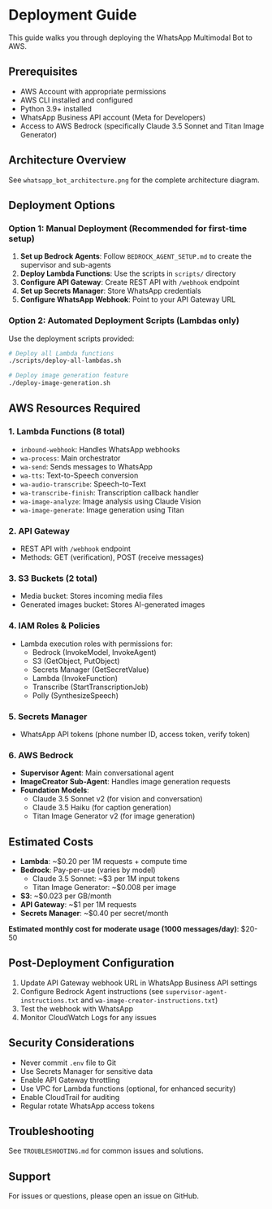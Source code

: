 # Deployment Guide

This guide walks you through deploying the WhatsApp Multimodal Bot to AWS.

## Prerequisites

- AWS Account with appropriate permissions
- AWS CLI installed and configured
- Python 3.9+ installed
- WhatsApp Business API account (Meta for Developers)
- Access to AWS Bedrock (specifically Claude 3.5 Sonnet and Titan Image Generator)

## Architecture Overview

See `whatsapp_bot_architecture.png` for the complete architecture diagram.

## Deployment Options

### Option 1: Manual Deployment (Recommended for first-time setup)

1. **Set up Bedrock Agents**: Follow `BEDROCK_AGENT_SETUP.md` to create the supervisor and sub-agents
2. **Deploy Lambda Functions**: Use the scripts in `scripts/` directory
3. **Configure API Gateway**: Create REST API with `/webhook` endpoint
4. **Set up Secrets Manager**: Store WhatsApp credentials
5. **Configure WhatsApp Webhook**: Point to your API Gateway URL

### Option 2: Automated Deployment Scripts (Lambdas only)

Use the deployment scripts provided:

```bash
# Deploy all Lambda functions
./scripts/deploy-all-lambdas.sh

# Deploy image generation feature
./deploy-image-generation.sh
```

## AWS Resources Required

### 1. Lambda Functions (8 total)
- `inbound-webhook`: Handles WhatsApp webhooks
- `wa-process`: Main orchestrator
- `wa-send`: Sends messages to WhatsApp
- `wa-tts`: Text-to-Speech conversion
- `wa-audio-transcribe`: Speech-to-Text
- `wa-transcribe-finish`: Transcription callback handler
- `wa-image-analyze`: Image analysis using Claude Vision
- `wa-image-generate`: Image generation using Titan

### 2. API Gateway
- REST API with `/webhook` endpoint
- Methods: GET (verification), POST (receive messages)

### 3. S3 Buckets (2 total)
- Media bucket: Stores incoming media files
- Generated images bucket: Stores AI-generated images

### 4. IAM Roles & Policies
- Lambda execution roles with permissions for:
  - Bedrock (InvokeModel, InvokeAgent)
  - S3 (GetObject, PutObject)
  - Secrets Manager (GetSecretValue)
  - Lambda (InvokeFunction)
  - Transcribe (StartTranscriptionJob)
  - Polly (SynthesizeSpeech)

### 5. Secrets Manager
- WhatsApp API tokens (phone number ID, access token, verify token)

### 6. AWS Bedrock
- **Supervisor Agent**: Main conversational agent
- **ImageCreator Sub-Agent**: Handles image generation requests
- **Foundation Models**:
  - Claude 3.5 Sonnet v2 (for vision and conversation)
  - Claude 3.5 Haiku (for caption generation)
  - Titan Image Generator v2 (for image generation)

## Estimated Costs

- **Lambda**: ~$0.20 per 1M requests + compute time
- **Bedrock**: Pay-per-use (varies by model)
  - Claude 3.5 Sonnet: ~$3 per 1M input tokens
  - Titan Image Generator: ~$0.008 per image
- **S3**: ~$0.023 per GB/month
- **API Gateway**: ~$1 per 1M requests
- **Secrets Manager**: ~$0.40 per secret/month

**Estimated monthly cost for moderate usage (1000 messages/day)**: $20-50

## Post-Deployment Configuration

1. Update API Gateway webhook URL in WhatsApp Business API settings
2. Configure Bedrock Agent instructions (see `supervisor-agent-instructions.txt` and `wa-image-creator-instructions.txt`)
3. Test the webhook with WhatsApp
4. Monitor CloudWatch Logs for any issues

## Security Considerations

- Never commit `.env` file to Git
- Use Secrets Manager for sensitive data
- Enable API Gateway throttling
- Use VPC for Lambda functions (optional, for enhanced security)
- Enable CloudTrail for auditing
- Regular rotate WhatsApp access tokens

## Troubleshooting

See `TROUBLESHOOTING.md` for common issues and solutions.

## Support

For issues or questions, please open an issue on GitHub.

